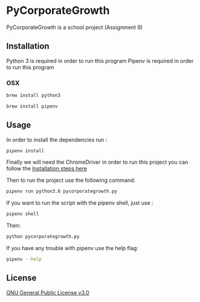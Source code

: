 # PyCorporateGrowth

PyCorporateGrowth is a school project (Assignment 9)

## Installation

Python 3 is required in order to run this program
Pipenv is required in order to run this program

### OSX

```bash
brew install python3
```

```bash
brew install pipenv
```

## Usage

In order to install the dependencies run :

```bash
pipenv install
```

Finally we will need the ChromeDriver in order to run this project
you can follow the [Installation steps here](https://sites.google.com/a/chromium.org/chromedriver/getting-started)

Then to run the project use the following command:

```bash
pipenv run python3.6 pycorporategrowth.py
```

If you want to run the script with the pipenv shell, just use :

```bash
pipenv shell
```

Then:

```bash
python pycorporategrowth.py
```

If you have any trouble with pipenv use the help flag:

```bash
pipenv --help
```

## License

[GNU General Public License v3.0](https://www.gnu.org/licenses/gpl-3.0.en.html)
